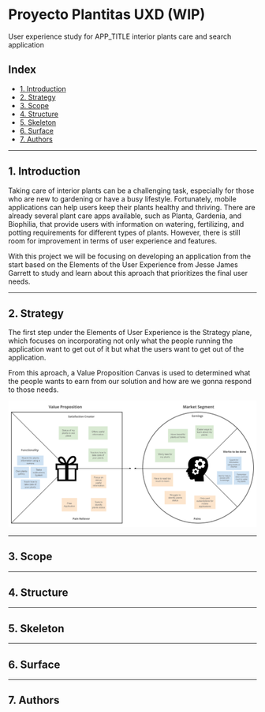 # Proyecto Plantitas UXD (WIP)

User experience study for APP_TITLE
interior plants care and search application

## Index

- [1. Introduction](#1-introduction)
- [2. Strategy](#2-strategy)
- [3. Scope](#3-scope)
- [4. Structure](#4-structure)
- [5. Skeleton](#5-skeleton)
- [6. Surface](#6-surface)
- [7. Authors](#7-authors)

---

## 1. Introduction

Taking care of interior plants can be a challenging task, especially for those who are new to gardening or have a busy lifestyle. Fortunately, mobile applications can help users keep their plants healthy and thriving. There are already several plant care apps available, such as Planta, Gardenia, and Biophilia, that provide users with information on watering, fertilizing, and potting requirements for different types of plants. However, there is still room for improvement in terms of user experience and features.

With this project we will be focusing on developing an application from the start based on the Elements of the User Experience from Jesse James Garrett to study and learn about this aproach that prioritizes the final user needs.

---

## 2. Strategy

The first step under the Elements of User Experience is the Strategy plane, which focuses on incorporating not only what the people running the application want to get out of it but what the users want to get out of the application.

From this aproach, a Value Proposition Canvas is used to determined what the people wants to earn from our solution and how are we gonna respond to those needs.

![Value Proposition Canvas](files/Value%20Proposition.png)

---

## 3. Scope

---

## 4. Structure

---

## 5. Skeleton

---

## 6. Surface

---

## 7. Authors